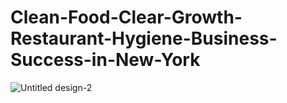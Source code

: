 # Clean-Food-Clear-Growth-Restaurant-Hygiene-Business-Success-in-New-York
![Untitled design-2](https://github.com/user-attachments/assets/9728eb9d-4977-4406-a85f-46161e786dbb)


